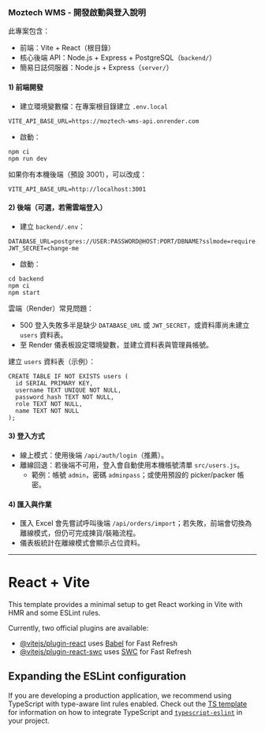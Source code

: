 ### Moztech WMS - 開發啟動與登入說明

此專案包含：
- 前端：Vite + React（根目錄）
- 核心後端 API：Node.js + Express + PostgreSQL（`backend/`）
- 簡易日誌伺服器：Node.js + Express（`server/`）

#### 1) 前端開發
- 建立環境變數檔：在專案根目錄建立 `.env.local`
```
VITE_API_BASE_URL=https://moztech-wms-api.onrender.com
```
- 啟動：
```
npm ci
npm run dev
```

如果你有本機後端（預設 3001），可以改成：
```
VITE_API_BASE_URL=http://localhost:3001
```

#### 2) 後端（可選，若需雲端登入）
- 建立 `backend/.env`：
```
DATABASE_URL=postgres://USER:PASSWORD@HOST:PORT/DBNAME?sslmode=require
JWT_SECRET=change-me
```
- 啟動：
```
cd backend
npm ci
npm start
```

雲端（Render）常見問題：
- 500 登入失敗多半是缺少 `DATABASE_URL` 或 `JWT_SECRET`，或資料庫尚未建立 `users` 資料表。
- 至 Render 儀表板設定環境變數，並建立資料表與管理員帳號。

建立 `users` 資料表（示例）：
```
CREATE TABLE IF NOT EXISTS users (
  id SERIAL PRIMARY KEY,
  username TEXT UNIQUE NOT NULL,
  password_hash TEXT NOT NULL,
  role TEXT NOT NULL,
  name TEXT NOT NULL
);
```

#### 3) 登入方式
- 線上模式：使用後端 `/api/auth/login`（推薦）。
- 離線回退：若後端不可用，登入會自動使用本機帳號清單 `src/users.js`。
  - 範例：帳號 `admin`，密碼 `adminpass`；或使用預設的 picker/packer 帳密。

#### 4) 匯入與作業
- 匯入 Excel 會先嘗試呼叫後端 `/api/orders/import`；若失敗，前端會切換為離線模式，但仍可完成揀貨/裝箱流程。
- 儀表板統計在離線模式會顯示占位資料。

---

# React + Vite

This template provides a minimal setup to get React working in Vite with HMR and some ESLint rules.

Currently, two official plugins are available:

- [@vitejs/plugin-react](https://github.com/vitejs/vite-plugin-react/blob/main/packages/plugin-react) uses [Babel](https://babeljs.io/) for Fast Refresh
- [@vitejs/plugin-react-swc](https://github.com/vitejs/vite-plugin-react/blob/main/packages/plugin-react-swc) uses [SWC](https://swc.rs/) for Fast Refresh

## Expanding the ESLint configuration

If you are developing a production application, we recommend using TypeScript with type-aware lint rules enabled. Check out the [TS template](https://github.com/vitejs/vite/tree/main/packages/create-vite/template-react-ts) for information on how to integrate TypeScript and [`typescript-eslint`](https://typescript-eslint.io) in your project.
